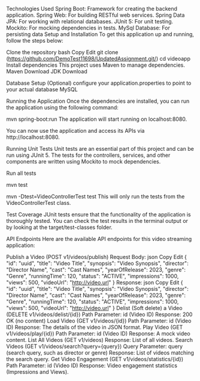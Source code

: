 Technologies Used Spring Boot: Framework for creating the backend application. Spring Web: For building RESTful web services. Spring Data JPA: For working with relational databases. JUnit 5: For unit testing. Mockito: For mocking dependencies in tests. MySql Database: For persisting data Setup and Installation To get this application up and running, follow the steps below:

Clone the repository bash Copy Edit git clone (https://github.com/DemoTest11698/UpdatedAssignment.git/) cd videoapp
Install dependencies This project uses Maven to manage dependencies.
Maven Download JDK Download

Database Setup (Optional) configure your application.properties to point to your actual database MySQL

Running the Application Once the dependencies are installed, you can run the application using the following command:

mvn spring-boot:run The application will start running on localhost:8080.

You can now use the application and access its APIs via http://localhost:8080.

Running Unit Tests Unit tests are an essential part of this project and can be run using JUnit 5. The tests for the controllers, services, and other components are written using Mockito to mock dependencies.

Run all tests

mvn test

mvn -Dtest=VideoControllerTest test This will only run the tests from the VideoControllerTest class.

Test Coverage JUnit tests ensure that the functionality of the application is thoroughly tested. You can check the test results in the terminal output or by looking at the target/test-classes folder.

API Endpoints Here are the available API endpoints for this video streaming application:

Publish a Video (POST v1/videos/publish) Request Body: json Copy Edit { "id": "uuid", "title": "Video Title", "synopsis": "Video Synopsis", "director": "Director Name", "cast": "Cast Names", "yearOfRelease": 2023, "genre": "Genre", "runningTime": 120, "status": "ACTIVE", "impressions": 1000, "views": 500, "videoUrl": "http://video.url" } Response: json Copy Edit { "id": "uuid", "title": "Video Title", "synopsis": "Video Synopsis", "director": "Director Name", "cast": "Cast Names", "yearOfRelease": 2023, "genre": "Genre", "runningTime": 120, "status": "ACTIVE", "impressions": 1000, "views": 500, "videoUrl": "http://video.url" }
Delist (Soft delete) a Video (DELETE v1/videos/delist/{id}) Path Parameter: id (Video ID) Response: 200 OK (no content)
Load Video (GET v1/videos/{id}) Path Parameter: id (Video ID) Response: The details of the video in JSON format.
Play Video (GET v1/videos/play/{id}) Path Parameter: id (Video ID) Response: A mock video content.
List All Videos (GET v1/videos) Response: List of all videos.
Search Videos (GET v1/videos/search?query={query}) Query Parameter: query (search query, such as director or genre) Response: List of videos matching the search query.
Get Video Engagement (GET v1/videos/statistics/{id}) Path Parameter: id (Video ID) Response: Video engagement statistics (Impressions and Views).
